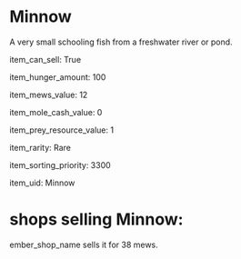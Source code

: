 # Minnow

A very small schooling fish from a freshwater river or pond.

item_can_sell: True

item_hunger_amount: 100

item_mews_value: 12

item_mole_cash_value: 0

item_prey_resource_value: 1

item_rarity: Rare

item_sorting_priority: 3300

item_uid: Minnow

# shops selling Minnow:

ember_shop_name sells it for 38 mews.